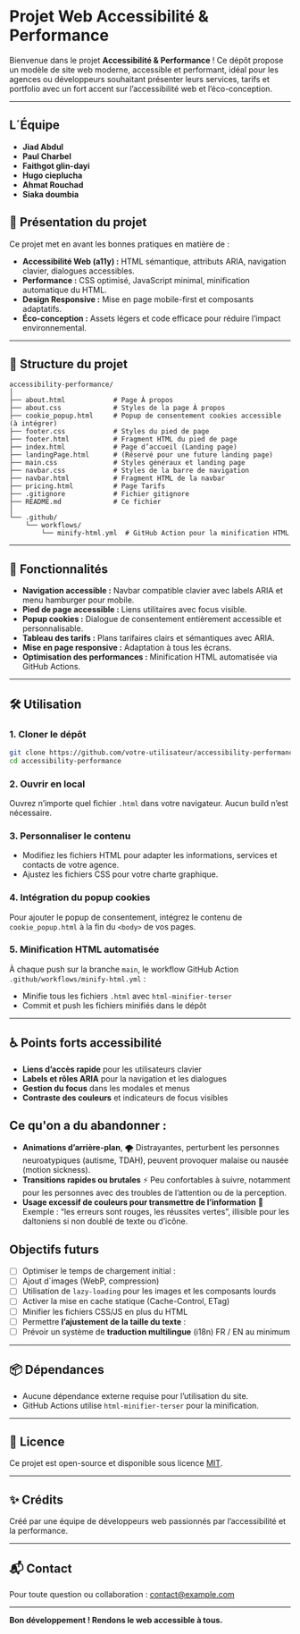 # Projet Web Accessibilité & Performance

Bienvenue dans le projet **Accessibilité & Performance** ! Ce dépôt propose un modèle de site web moderne, accessible et performant, idéal pour les agences ou développeurs souhaitant présenter leurs services, tarifs et portfolio avec un fort accent sur l’accessibilité web et l’éco-conception.

---

## L´Équipe
- **Jiad Abdul**
- **Paul Charbel**
- **Faithgot glin-dayi**
- **Hugo cieplucha**
- **Ahmat Rouchad**
- **Siaka doumbia**

## 🌟 Présentation du projet

Ce projet met en avant les bonnes pratiques en matière de :

- **Accessibilité Web (a11y) :** HTML sémantique, attributs ARIA, navigation clavier, dialogues accessibles.
- **Performance :** CSS optimisé, JavaScript minimal, minification automatique du HTML.
- **Design Responsive :** Mise en page mobile-first et composants adaptatifs.
- **Éco-conception :** Assets légers et code efficace pour réduire l’impact environnemental.

---

## 📁 Structure du projet

```
accessibility-performance/
│
├── about.html            # Page À propos
├── about.css             # Styles de la page À propos
├── cookie_popup.html     # Popup de consentement cookies accessible (à intégrer)
├── footer.css            # Styles du pied de page
├── footer.html           # Fragment HTML du pied de page
├── index.html            # Page d’accueil (Landing page)
├── landingPage.html      # (Réservé pour une future landing page)
├── main.css              # Styles généraux et landing page
├── navbar.css            # Styles de la barre de navigation
├── navbar.html           # Fragment HTML de la navbar
├── pricing.html          # Page Tarifs
├── .gitignore            # Fichier gitignore
├── README.md             # Ce fichier
│
└── .github/
    └── workflows/
        └── minify-html.yml  # GitHub Action pour la minification HTML
```

---

## 🚀 Fonctionnalités

- **Navigation accessible :** Navbar compatible clavier avec labels ARIA et menu hamburger pour mobile.
- **Pied de page accessible :** Liens utilitaires avec focus visible.
- **Popup cookies :** Dialogue de consentement entièrement accessible et personnalisable.
- **Tableau des tarifs :** Plans tarifaires clairs et sémantiques avec ARIA.
- **Mise en page responsive :** Adaptation à tous les écrans.
- **Optimisation des performances :** Minification HTML automatisée via GitHub Actions.

---

## 🛠️ Utilisation

### 1. **Cloner le dépôt**

```sh
git clone https://github.com/votre-utilisateur/accessibility-performance.git
cd accessibility-performance
```

### 2. **Ouvrir en local**

Ouvrez n’importe quel fichier `.html` dans votre navigateur. Aucun build n’est nécessaire.

### 3. **Personnaliser le contenu**

- Modifiez les fichiers HTML pour adapter les informations, services et contacts de votre agence.
- Ajustez les fichiers CSS pour votre charte graphique.

### 4. **Intégration du popup cookies**

Pour ajouter le popup de consentement, intégrez le contenu de `cookie_popup.html` à la fin du `<body>` de vos pages.

### 5. **Minification HTML automatisée**

À chaque push sur la branche `main`, le workflow GitHub Action `.github/workflows/minify-html.yml` :
- Minifie tous les fichiers `.html` avec `html-minifier-terser`
- Commit et push les fichiers minifiés dans le dépôt

---

## ♿ Points forts accessibilité

- **Liens d’accès rapide** pour les utilisateurs clavier
- **Labels et rôles ARIA** pour la navigation et les dialogues
- **Gestion du focus** dans les modales et menus
- **Contraste des couleurs** et indicateurs de focus visibles

## Ce qu'on a du abandonner :

- **Animations d’arrière-plan**, 🌪️ Distrayantes, perturbent les personnes neuroatypiques (autisme, TDAH), peuvent provoquer malaise ou nausée (motion sickness).
- **Transitions rapides ou brutales** ⚡ Peu confortables à suivre, notamment pour les personnes avec des troubles de l’attention ou de la perception.
- **Usage excessif de couleurs pour transmettre de l’information** 🎨 Exemple : “les erreurs sont rouges, les réussites vertes”, illisible pour les daltoniens si non doublé de texte ou d’icône.


## Objectifs futurs

- [ ] Optimiser le temps de chargement initial :
- [ ] Ajout d´images (WebP, compression)
- [ ] Utilisation de `lazy-loading` pour les images et les composants lourds
- [ ] Activer la mise en cache statique (Cache-Control, ETag)
- [ ] Minifier les fichiers CSS/JS en plus du HTML
- [ ] Permettre **l’ajustement de la taille du texte** :
- [ ] Prévoir un système de **traduction multilingue** (i18n) FR / EN au minimum

---

## 📦 Dépendances

- Aucune dépendance externe requise pour l’utilisation du site.
- GitHub Actions utilise `html-minifier-terser` pour la minification.

---

## 📄 Licence

Ce projet est open-source et disponible sous licence [MIT](LICENSE).

---

## ✨ Crédits

Créé par une équipe de développeurs web passionnés par l’accessibilité et la performance.

---

## 📬 Contact

Pour toute question ou collaboration : [contact@example.com](mailto:contact@example.com)

---

**Bon développement ! Rendons le web accessible à tous.**

